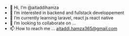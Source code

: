 - 👋 Hi, I’m @aitaddihamza
- 👀 I’m interested in backend and fullstack developpement 
- 🌱 I’m currently learning laravel, react js react native 
- 💞️ I’m looking to collaborate on ...
- 📫 How to reach me ... aitaddi.hamza365@gmail.com

<!---
aitaddihamza/aitaddihamza is a ✨ special ✨ repository because its `README.md` (this file) appears on your GitHub profile.
You can click the Preview link to take a look at your changes.
--->
